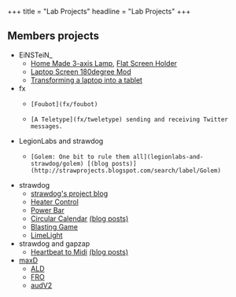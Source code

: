 +++
title = "Lab Projects"
headline = "Lab Projects"
+++

Members projects
----------------
*    EiNSTeiN\_
       *    [Home Made 3-axis Lamp](einstein_/home-made-lamp), [Flat Screen Holder](einstein_/home-made-screen-holder)
       *    [Laptop Screen 180degree Mod](einstein_/laptop-screen-180degree-mod)
       *    [Transforming a laptop into a tablet](einstein_/tablet-computer)
*    fx
       *     [Foubot](fx/foubot)
       *     [A Teletype](fx/tweletype) sending and receiving Twitter messages.
*    LegionLabs and strawdog
       *     [Golem: One bit to rule them all](legionlabs-and-strawdog/golem) [(blog posts)](http://strawprojects.blogspot.com/search/label/Golem)
*    strawdog
       * [strawdog's project blog](http://strawprojects.blogspot.com/)
       * [Heater Control](strawdog/heater-control)
       * [Power Bar](strawdog/power-bar)
       * [Circular Calendar](strawdog/circular-calendar) [(blog posts)](http://strawprojects.blogspot.com/search/label/Circular%20Calendar)
       * [Blasting Game](strawdog/blasting-game)
       * [LimeLight](strawdog/limelight)
*    strawdog and gapzap
       * [Heartbeat to Midi](strawdog-and-gapzap/heartbeat-to-midi) [(blog posts)](http://strawprojects.blogspot.com/search/label/heartmidi)
*    [maxD](maxd)
      *  [ALD](maxd/ald)
      *  [FRO](maxd/fro)
      *  [audV2](maxd/audv2)
